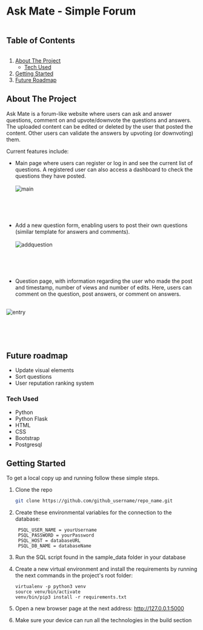 <!-- TABLE OF CONTENTS -->

# Ask Mate - Simple Forum

<summary><h2 style="display: inline-block">Table of Contents</h2></summary>
<ol>
<li>
    <a href="#about-the-project">About The Project</a>
    <ul>
    <li><a href="#tech-used">Tech Used</a></li>
    </ul>
</li>
<li>
    <a href="#getting-started">Getting Started</a>
    
</li>
<li>
    <a href="#future-roadmap">Future Roadmap</a>
</li>

</ol>

<!-- ABOUT THE PROJECT -->

## About The Project

Ask Mate is a forum-like website where users can ask and answer questions, comment on and upvote/downvote the questions and answers. 
The uploaded content can be edited or deleted by the user that posted the content.
Other users can validate the answers by upvoting (or downvoting) them.

Current features include:

- Main page where users can register or log in and see the current list of questions. A registered user can also access a dashboard to check the questions they have posted. <br/><br/>
  ![main](https://user-images.githubusercontent.com/79319253/167782936-f1338237-0724-488a-a087-69fd6e8d2942.png)

  <br/>
  <br/>
  <br/>

- Add a new question form, enabling users to post their own questions (similar template for answers and comments). <br/><br/>
 ![addquestion](https://user-images.githubusercontent.com/79319253/167783149-a30284cf-8714-4a8a-a6f9-2e4f23698f3c.png)

  <br/><br/><br/>

- Question page, with information regarding the user who made the post and timestamp, number of views and number of edits. Here, users can comment on the question, post answers, or comment on answers.  <br/><br/>

 
![entry](https://user-images.githubusercontent.com/79319253/167796931-c86f2a0d-9e92-44b6-9c1f-1ea2abc53b57.png)


  <br/><br/><br/>


## Future roadmap

- Update visual elements
- Sort questions 
- User reputation ranking system


### Tech Used

- Python
- Python Flask
- HTML
- CSS
- Bootstrap
- Postgresql

<!-- GETTING STARTED -->

## Getting Started

To get a local copy up and running follow these simple steps.


1. Clone the repo
   ```sh
   git clone https://github.com/github_username/repo_name.git
   ```
2. Create these environmental variables for the connection to the database: 
   ```
    PSQL_USER_NAME = yourUsername
    PSQL_PASSWORD = yourPassword
    PSQL_HOST = databaseURL
    PSQL_DB_NAME = databaseName
   ```
   
3. Run the SQL script found in the sample_data folder in your database

4. Create a new virtual environment and install the requirements by running the next commands in the project's root folder:

    ```
   virtualenv -p python3 venv
   source venv/bin/activate
   venv/bin/pip3 install -r requirements.txt
   ```
   
5. Open a new browser page at the next address: http://127.0.0.1:5000

6. Make sure your device can run all the technologies in the build section

